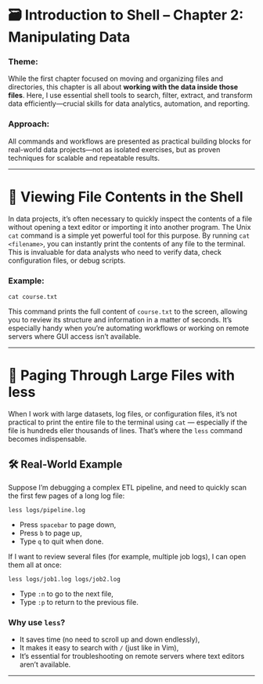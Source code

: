 # 🗃️ Introduction to Shell – Chapter 2: Manipulating Data

### **Theme:**  
While the first chapter focused on moving and organizing files and directories, this chapter is all about **working with the data inside those files**. Here, I use essential shell tools to search, filter, extract, and transform data efficiently—crucial skills for data analytics, automation, and reporting.

### **Approach:**  
All commands and workflows are presented as practical building blocks for real-world data projects—not as isolated exercises, but as proven techniques for scalable and repeatable results.

---

# 📂 Viewing File Contents in the Shell
In data projects, it’s often necessary to quickly inspect the contents of a file without opening a text editor or importing it into another program. The Unix ```cat``` command is a simple yet powerful tool for this purpose. By running ```cat <filename>```, you can instantly print the contents of any file to the terminal. This is invaluable for data analysts who need to verify data, check configuration files, or debug scripts.

### Example:
```cat course.txt```

This command prints the full content of ```course.txt``` to the screen, allowing you to review its structure and information in a matter of seconds. It’s especially handy when you’re automating workflows or working on remote servers where GUI access isn’t available.

---

# 📖 Paging Through Large Files with less
When I work with large datasets, log files, or configuration files, it’s not practical to print the entire file to the terminal using ```cat``` — especially if the file is hundreds eller thousands of lines. That’s where the ```less``` command becomes indispensable.

## 🛠️ Real-World Example
Suppose I’m debugging a complex ETL pipeline, and need to quickly scan the first few pages of a long log file:

```less logs/pipeline.log```

* Press ```spacebar``` to page down,
* Press ```b``` to page up,
* Type ```q``` to quit when done.

If I want to review several files (for example, multiple job logs), I can open them all at once:

```less logs/job1.log logs/job2.log```

* Type ```:n``` to go to the next file,
* Type ```:p``` to return to the previous file.

### Why use ```less```?

* It saves time (no need to scroll up and down endlessly),
* It makes it easy to search with ```/``` (just like in Vim),
* It’s essential for troubleshooting on remote servers where text editors aren’t available.

---
